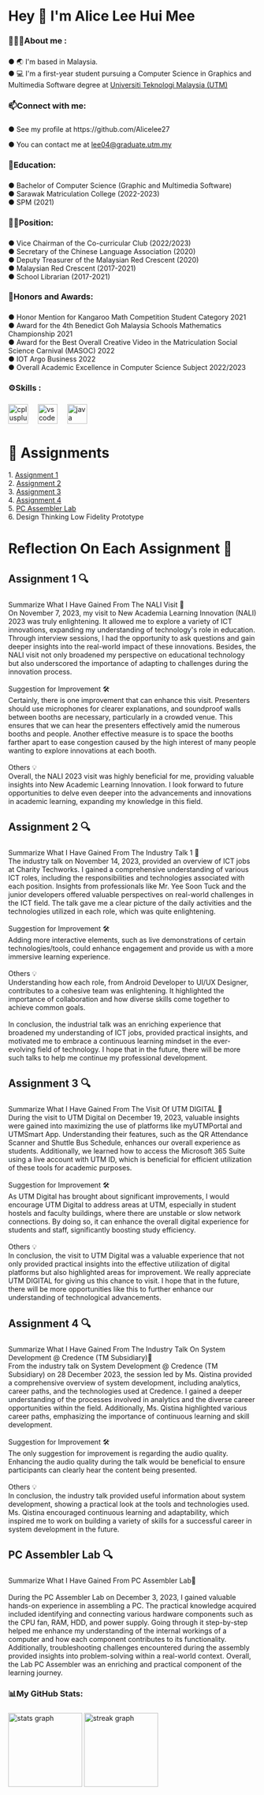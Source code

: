 <h1 align="left">Hey 👋 I'm Alice Lee Hui Mee</h1>

###

<h3 align="left">👩🏻‍💻About me :</h3>

###

<p align="left">● 🌏 I'm based in Malaysia.<br>● 💻 I'm a first-year student pursuing a Computer Science in Graphics and Multimedia Software degree at <a href="https://www.utm.my/" target="_blank">Universiti Teknologi Malaysia (UTM)</a></p>

###

<h3 align="left">📫Connect with me:</h3>

###

<p align="left">● See my profile at https://github.com/Alicelee27 </p>
<p align="left">● You can contact me at <a href="mailto:lee04@graduate.utm.my"> lee04@graduate.utm.my </a></p>

###

<h3 align="left">📖Education:</h3>

###

<p align="left">● Bachelor of Computer Science (Graphic and Multimedia Software)<br>● Sarawak Matriculation College (2022-2023)<br>● SPM (2021)</p>

###

<h3 align="left">👩🏻Position:</h3>

###

<p align="left">● Vice Chairman of the Co-curricular Club (2022/2023)<br>● Secretary of the Chinese Language Association (2020)<br>● Deputy Treasurer of the Malaysian Red Crescent (2020)<br>● Malaysian Red Crescent (2017-2021)<br>● School Librarian (2017-2021)</p>

###

<h3 align="left">🏅Honors and Awards:</h3>

###

<p align="left">● Honor Mention for Kangaroo Math Competition Student Category 2021<br>● Award for the 4th Benedict Goh Malaysia Schools Mathematics Championship 2021<br>● Award for the Best Overall Creative Video in the Matriculation Social Science Carnival (MASOC) 2022<br>● IOT Argo Business 2022<br>● Overall Academic Excellence in Computer Science Subject 2022/2023</p>

###

<h3 align="left">⚙️Skills :</h3>

###

<div align="left">
  <img src="https://cdn.jsdelivr.net/gh/devicons/devicon/icons/cplusplus/cplusplus-original.svg" height="40" alt="cplusplus logo"  />
  <img width="12" />
  <img src="https://cdn.jsdelivr.net/gh/devicons/devicon/icons/vscode/vscode-original.svg" height="40" alt="vscode logo"  />
  <img width="12" />
  <img src="https://cdn.jsdelivr.net/gh/devicons/devicon/icons/java/java-original.svg" height="40" alt="java logo"  />
</div>

###

<h1 align="left">📂 Assignments</h1>
<p align="left">
  1. <a href="https://github.com/Alicelee27/Alicelee27/blob/main/ASSIGNMENT%201%20-%20REPORT%20ON%20VISIT%20TO%20NALI%202023%20(%20G6%20S7%20).pdf" target="_blank">Assignment 1</a> <br>
  2. <a href="https://github.com/Alicelee27/Alicelee27/blob/main/ASSIGNMENT%202%20-%20POSTER%20ON%20INDUSTRY%20TALK%201_page-0001.jpg" target="_blank">Assignment 2</a> <br>
  3. <a href="https://github.com/Alicelee27/Alicelee27/blob/main/ASSIGNMENT%203%20-VIDEO%20VISIT%20TO%20UTM%20DIGITAL.pdf" target="_blank">Assignment 3</a> <br>
  4. <a href="https://github.com/Alicelee27/Alicelee27/blob/main/ASSIGNMENT%204%20-%20REPORT%20ON%20INDUSTRY%20TALK%202.pdf" target="_blank">Assignment 4</a> <br>
  5. <a href="https://github.com/Alicelee27/Alicelee27/blob/main/PC%20ASSEMBLE%20LAB.jpg" target="_blank">PC Assembler Lab</a> <br>
  6. Design Thinking Low Fidelity Prototype
</p>

###

<h1 align="left">Reflection On Each Assignment 📌</h1>

###

<h2 align="left">Assignment 1 🔍</h2>

###

<p align="left">Summarize What I Have Gained From The NALI Visit 📝<br>On November 7, 2023, my visit to New Academia Learning Innovation (NALI) 2023 was truly enlightening. It allowed me to explore a variety of ICT innovations, expanding my understanding of technology's role in education. Through interview sessions, I had the opportunity to ask questions and gain deeper insights into the real-world impact of these innovations. Besides, the NALI visit not only broadened my perspective on educational technology but also underscored the importance of adapting to challenges during the innovation process.<br><br>Suggestion for Improvement 🛠<br>Certainly, there is one improvement that can enhance this visit. Presenters should use microphones for clearer explanations, and soundproof walls between booths are necessary, particularly in a crowded venue. This ensures that we can hear the presenters effectively amid the numerous booths and people. Another effective measure is to space the booths farther apart to ease congestion caused by the high interest of many people wanting to explore innovations at each booth.<br><br>Others 💡<br>Overall, the NALI 2023 visit was highly beneficial for me, providing valuable insights into New Academic Learning Innovation. I look forward to future opportunities to delve even deeper into the advancements and innovations in academic learning, expanding my knowledge in this field.</p>

###

<h2 align="left">Assignment 2 🔍</h2>

###

<p align="left">Summarize What I Have Gained From The Industry Talk 1 📝<br>The industry talk on November 14, 2023, provided an overview of ICT jobs at Charity Techworks. I gained a comprehensive understanding of various ICT roles, including the responsibilities and technologies associated with each position. Insights from professionals like Mr. Yee Soon Tuck and the junior developers offered valuable perspectives on real-world challenges in the ICT field. The talk gave me a clear picture of the daily activities and the technologies utilized in each role, which was quite enlightening.<br><br>Suggestion for Improvement 🛠<br>Adding more interactive elements, such as live demonstrations of certain technologies/tools, could enhance engagement and provide us with a more immersive learning experience.<br><br>Others 💡<br>Understanding how each role, from Android Developer to UI/UX Designer, contributes to a cohesive team was enlightening. It highlighted the importance of collaboration and how diverse skills come together to achieve common goals.<br><br>In conclusion, the industrial talk was an enriching experience that broadened my understanding of ICT jobs, provided practical insights, and motivated me to embrace a continuous learning mindset in the ever-evolving field of technology. I hope that in the future, there will be more such talks to help me continue my professional development.</p>

###

<h2 align="left">Assignment 3 🔍</h2>

###

<p align="left">Summarize What I Have Gained From The Visit Of UTM DIGITAL 📝<br>During the visit to UTM Digital on December 19, 2023, valuable insights were gained into maximizing the use of platforms like myUTMPortal and UTMSmart App. Understanding their features, such as the QR Attendance Scanner and Shuttle Bus Schedule, enhances our overall experience as students. Additionally, we learned how to access the Microsoft 365 Suite using a live account with UTM ID, which is beneficial for efficient utilization of these tools for academic purposes.<br><br>Suggestion for Improvement 🛠<br>As UTM Digital has brought about significant improvements, I would encourage UTM Digital to address areas at UTM, especially in student hostels and faculty buildings, where there are unstable or slow network connections. By doing so, it can enhance the overall digital experience for students and staff, significantly boosting study efficiency.<br><br>Others 💡<br>In conclusion, the visit to UTM Digital was a valuable experience that not only provided practical insights into the effective utilization of digital platforms but also highlighted areas for improvement. We really appreciate UTM DIGITAL for giving us this chance to visit. I hope that in the future, there will be more opportunities like this to further enhance our understanding of technological advancements.</p>

###

<h2 align="left">Assignment 4 🔍</h2>

###

<p align="left">Summarize What I Have Gained From The Industry Talk On System Development @ Credence (TM Subsidiary)📝<br>From the industry talk on System Development @ Credence (TM Subsidiary) on 28 December 2023, the session led by Ms. Qistina provided a comprehensive overview of system development, including analytics, career paths, and the technologies used at Credence. I gained a deeper understanding of the processes involved in analytics and the diverse career opportunities within the field. Additionally, Ms. Qistina highlighted various career paths, emphasizing the importance of continuous learning and skill development.<br><br>Suggestion for Improvement 🛠<br>The only suggestion for improvement is regarding the audio quality. Enhancing the audio quality during the talk would be beneficial to ensure participants can clearly hear the content being presented.<br><br>Others 💡<br>In conclusion, the industry talk provided useful information about system development, showing a practical look at the tools and technologies used. Ms. Qistina encouraged continuous learning and adaptability, which inspired me to work on building a variety of skills for a successful career in system development in the future.</p>

###

<h2 align="left">PC Assembler Lab 🔍</h2>

###

<p align="left">Summarize What I Have Gained From PC Assembler Lab📝<br> <br>During the PC Assembler Lab on December 3, 2023, I gained valuable hands-on experience in assembling a PC. The practical knowledge acquired included identifying and connecting various hardware components such as the CPU fan, RAM, HDD, and power supply. Going through it step-by-step helped me enhance my understanding of the internal workings of a computer and how each component contributes to its functionality. Additionally, troubleshooting challenges encountered during the assembly provided insights into problem-solving within a real-world context. Overall, the Lab PC Assembler was an enriching and practical component of the learning journey.</p>

###

<h3 align="left">📊My GitHub Stats:</h3>

###

<div align="left">
  <img src="https://github-readme-stats.vercel.app/api?username=Alicelee27&hide_title=false&hide_rank=false&show_icons=true&include_all_commits=true&count_private=true&disable_animations=false&theme=dracula&locale=en&hide_border=false&order=1" height="150" alt="stats graph"  />
  <img src="https://streak-stats.demolab.com?user=Alicelee27&locale=en&mode=daily&theme=dracula&hide_border=false&border_radius=5&order=3" height="150" alt="streak graph"  />
</div>

###

